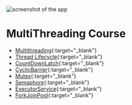 ![screenshot of the app](https://raw.githubusercontent.com/praveenorugantitech/praveenorugantitech-express-js/master/tech.PNG)


# MultiThreading Course

- [Multithreading](https://praveenorugantitech.blogspot.com/2019/08/multithreading.html){:target="_blank"}
- [Thread Lifecycle](https://praveenorugantitech.blogspot.com/2017/06/thread-lifecycle.html){:target="_blank"}
- [CountDownLatch](https://praveenorugantitech.blogspot.com/2019/08/countdownlatch.html){:target="_blank"}
- [CyclicBarrier](https://praveenorugantitech.blogspot.com/2018/01/cyclicbarrier.html){:target="_blank"}
- [Mutex](https://praveenorugantitech.blogspot.com/2018/01/mutex.html){:target="_blank"}
- [Semaphore](https://praveenorugantitech.blogspot.com/2018/01/semaphore.html){:target="_blank"}
- [ExecutorService](https://praveenorugantitech.blogspot.com/2018/02/executorservice.html){:target="_blank"}
- [ForkJoinPool](https://praveenorugantitech.blogspot.com/2018/03/fork-join-pool-concept.html){:target="_blank"}




